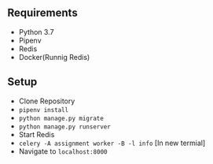 Requirements
------------
- Python 3.7
- Pipenv
- Redis
- Docker(Runnig Redis)

Setup
------
- Clone Repository
- ``pipenv install``
- ``python manage.py migrate``
- ``python manage.py runserver``
- Start Redis
- ``celery -A assignment worker -B -l info`` [In new termial]
- Navigate to ``localhost:8000``